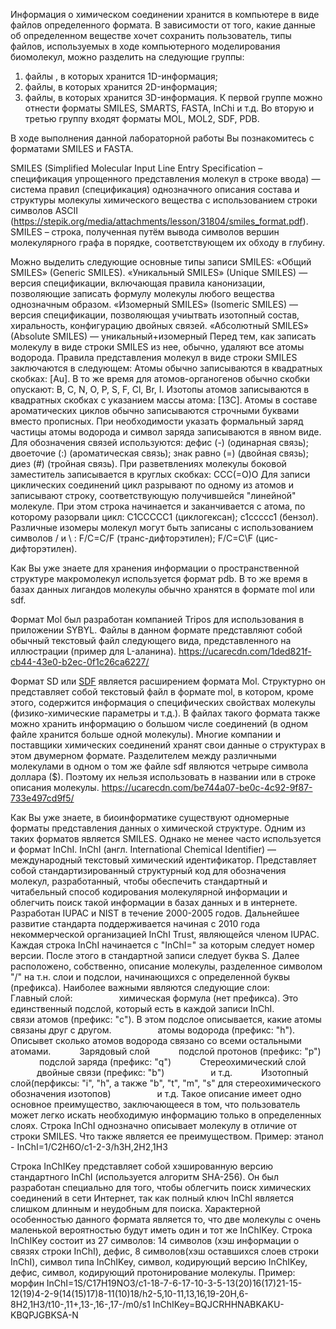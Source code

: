 Информация о химическом соединении хранится в компьютере в виде файлов определенного формата. В зависимости от того, какие данные об определенном веществе хочет сохранить пользователь, типы файлов, используемых в ходе компьютерного моделирования биомолекул, можно разделить на следующие группы:
1. файлы , в которых хранится 1D-информация;
2. файлы, в которых хранится 2D-информация;
3. файлы, в которых хранится 3D-информация.
К первой группе можно отнести форматы SMILES, SMARTS, FASTA, InChi и т.д. Во вторую и третью группу входят форматы MOL, MOL2, SDF, PDB.

В ходе выполнения данной лабораторной работы Вы познакомитесь с форматами SMILES и FASTA.


SMILES (Simplified Molecular Input Line Entry Specification – спецификация упрощенного представления молекул в строке ввода) — система правил (спецификация) однозначного описания состава и структуры молекулы химического вещества с использованием строки символов ASCII (https://stepik.org/media/attachments/lesson/31804/smiles_format.pdf).
SMILES – строка, полученная путём вывода символов вершин молекулярного графа﻿ в порядке, соответствующем их обходу в глубину.

Можно выделить следующие основные типы ﻿записи SMILES:
«Общий SMILES» (Generic SMILES).
«Уникальный SMILES» (Unique SMILES) — версия спецификации, включающая правила канонизации, позволяющие записать формулу молекулы любого вещества однозначным образом.
«Изомерный SMILES» (Isomeric SMILES) — версия спецификации, позволяющая учиытвать изотопный состав, хиральность, конфигурацию двойных связей.
«Абсолютный SMILES» (Absolute SMILES) — уникальный+изомерный﻿
﻿Перед тем, как записать молекулу в виде строки SMILES из нее, обычно, удаляют все атомы водорода.
Правила представления молекул в виде строки SMILES заключаются в следующем:
Атомы обычно записываются в квадратных скобках: [Au]. В то же время для атомов-органогенов обычно скобки опускают: B, C, N, O, P, S, F, Cl, Br, I. Изотопы атомов записываются в квадратных скобках с указанием массы атома: [13C]. Атомы в составе ароматических циклов обычно записываются строчными буквами вместо прописных. При необходимости указать формальный заряд частицы атомы водорода и символ заряда записываются в явном виде.
Для обозначения связей используются: дефис (-) (одинарная связь); двоеточие (:) (ароматическая связь); знак равно (=) (двойная связь); диез (#) (тройная связь).
При разветвлениях молекулы боковой заместитель записывается в круглых скобках: CCC(=O)O
Для записи циклических соединений цикл разрывают по одному из атомов и записывают строку, соответствующую получившейся "линейной" молекуле. При этом строка начинается и заканчивается с атома, по которому разорвали цикл: C1CCCCC1 (циклогексан); с1ccccc1 (бензол).
Различные изомеры молекул могут быть записаны с использованием символов / и \ : F/C=C/F (транс-дифторэтилен); F/C=C\F (цис-дифторэтилен).


Как Вы уже знаете для хранения информации о пространственной структуре макромолекул используется формат pdb. В то же время в базах данных лигандов молекулы обычно хранятся в формате mol или sdf.

Формат Mol был разработан компанией Tripos для использования в приложении SYBYL. Файлы в данном формате представляют собой обычный текстовый файл следующего вида, представленного на иллюстрации (пример для L-аланина).
https://ucarecdn.com/1ded821f-cb44-43e0-b2ec-0f1c26ca6227/

Формат SD или [SDF](https://en.wikipedia.org/wiki/Chemical_table_file#Molfile) является расширением формата Mol. Структурно он представляет собой текстовый файл в формате mol, в котором, кроме этого, содержится информация о специфических свойствах молекулы (физико-химические параметры и т.д.). В файлах такого формата также можно хранить информацию о большом числе соединений (в одном файле хранится больше одной молекулы). Многие компании и поставщики химических соединений хранят свои данные о структурах в этом двумерном формате.
Разделителем между различными молекулами в одном о том же файле sdf являются четрыре символа доллара ($). Поэтому их нельзя использовать в названии или в строке описания молекулы.
https://ucarecdn.com/be744a07-be0c-4c92-9f87-733e497cd9f5/



Как Вы уже знаете, в биоинформатике существуют одномерные форматы представления данных о химической структуре. Одним из таких форматов является SMILES. Однако не менее часто используется и формат InChI. 
InChI (англ. International Chemical Identifier) — международный текстовый химический идентификатор. Представляет собой стандартизированный структурный код для обозначения молекул, разработанный, чтобы обеспечить стандартный и читабельный способ кодирования молекулярной информации и облегчить поиск такой информации в базах данных и в интернете. Разработан IUPAC и NIST в течение 2000-2005 годов. Дальнейшее развитие стандарта поддерживается начиная с 2010 года некоммерческой организацией InChI Trust, являющейся членом IUPAC.
Каждая строка InChI начинается с "InChI=" за которым следует номер версии. После этого в стандартной записи следует буква S. Далее расположено, собственно, описание молекулы, разделенное символом "/" на т.н. слои и подслои, начинающихся с определенной буквы (префикса). Наиболее важными являются следующие слои:
   Главный слой:
     химическая формула (нет префикса). Это единственный подслой, который есть в каждой записи InChI.
     связи атомов (префикс: "c"). В этом подслое описывается, какие атомы связаны друг с другом.
     атомы водорода (префикс: "h"). Описывет сколько атомов водорода связано со всеми остальными атомами.
   Зарядовый слой
           подслой протонов (префикс: "p")
           подслой заряда (префикс: "q")
   Стереохимический слой
           двойные связи (префикс: "b")
     и т.д.
   Изотопный слой(перфиксы: "i", "h", а также "b", "t", "m", "s" для стереохимического обозначения изотопов)
     и т.д.
Такое описание имеет одно основное преимущество, заключающееся в том, что пользователь может легко искать необходимую информацию только в определенных слоях.
Строка InChI однозначно описывает молекулу в отличие от строки SMILES. Что также является ее преимуществом.
Пример: этанол - InChI=1/C2H6O/c1-2-3/h3H,2H2,1H3

Строка InChIKey представляет собой хэшированную версию стандартного InChI (используется алгоритм SHA-256). Он был разработан специально для того, чтобы облегчить поиск химических соединений в сети Интернет, так как полный ключ InChI является слишком длинным и неудобным для поиска. Характерной особенностью данного формата является то, что две молекулы с очень маленькой вероятностью будут иметь один и тот же InChIKey.
Строка InChIKey состоит из 27 символов:
14 символов (хэш информации о связях строки InChI),
дефис,
8 символов(хэш оставшихся слоев строки InChI),
символ типа InChIKey,
символ, кодирующий версию InChIKey,
дефис,
символ, кодирующий протонирование молекулы.
Пример: морфин
InChI=1S/C17H19NO3/c1-18-7-6-17-10-3-5-13(20)16(17)21-15-12(19)4-2-9(14(15)17)8-11(10)18/h2-5,10-11,13,16,19-20H,6-8H2,1H3/t10-,11+,13-,16-,17-/m0/s1
InChIKey=BQJCRHHNABKAKU-KBQPJGBKSA-N 